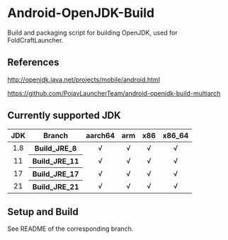 # Android-OpenJDK-Build
 Build and packaging script for building OpenJDK, used for FoldCraftLauncher.

## References
 http://openjdk.java.net/projects/mobile/android.html

 https://github.com/PojavLauncherTeam/android-openjdk-build-multiarch

## Currently supported JDK
<table>
    <thead>
        <tr>
            <th align="center">JDK</th>
            <th align="center">Branch</th>
            <th align="center">aarch64</th>
            <th align="center">arm</th>
            <th align="center">x86</th>
            <th align="center">x86_64</th>
        </tr>
    </thead>
    <tbody>
        <tr>
            <td align="center">1.8</td>
            <th align="center">Build_JRE_8</th>
            <td align="center">√</td>
            <td align="center">√</td>
            <td align="center">√</td>
            <td align="center">√</td>
        </tr>
        <tr>
            <td align="center">11</td>
            <th align="center">Build_JRE_11</th>
            <td align="center">√</td>
            <td align="center">√</td>
            <td align="center">√</td>
            <td align="center">√</td>
        </tr>
        <tr>
            <td align="center">17</td>
            <th align="center">Build_JRE_17</th>
            <td align="center">√</td>
            <td align="center">√</td>
            <td align="center">√</td>
            <td align="center">√</td>
        </tr>
        <tr>
            <td align="center">21</td>
            <th align="center">Build_JRE_21</th>
            <td align="center">√</td>
            <td align="center">√</td>
            <td align="center">√</td>
            <td align="center">√</td>
        </tr>
    </tbody>
</table>

## Setup and Build
See README of the corresponding branch.
